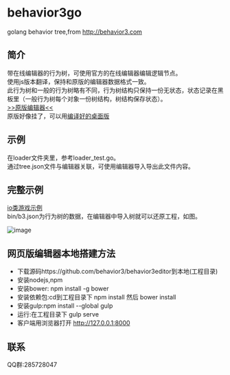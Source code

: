 # behavior3go
golang behavior tree,from http://behavior3.com
## 简介
带在线编辑器的行为树，可使用官方的在线编辑器编辑逻辑节点。  
使用js版本翻译，保持和原版的编辑器数据格式一致。   
此行为树和一般的行为树略有不同，行为树结构只保持一份无状态，状态记录在黑板里（一般行为树每个对象一份树结构，树结构保存状态）。  
[>>原版编辑器<<](http://editor.behavior3.com/#/dash/home/)  
原版好像挂了，可以用[编译好的桌面版](https://pan.baidu.com/s/1L68N-AODskOKrw-0vCYKJQ)
## 示例
在loader文件夹里，参考loader_test.go。  
通过tree.json文件与编辑器关联，可使用编辑器导入导出此文件内容。
## 完整示例
[io类游戏示例](https://github.com/tdkr/h5game/tree/master/server)  
bin/b3.json为行为树的数据，在编辑器中导入树就可以还原工程，如图。  

![image](https://github.com/tdkr/behavior3go/blob/master/b3_simple1.png)

## 网页版编辑器本地搭建方法
- 下载源码https://github.com/behavior3/behavior3editor到本地(工程目录)
- 安装nodejs,npm
- 安装bower: npm install -g bower
- 安装依赖包:cd到工程目录下 npm install 然后 bower install
- 安装gulp:npm install --global gulp
- 运行:在工程目录下 gulp serve
- 客户端用浏览器打开 http://127.0.0.1:8000
## 联系
QQ群:285728047
